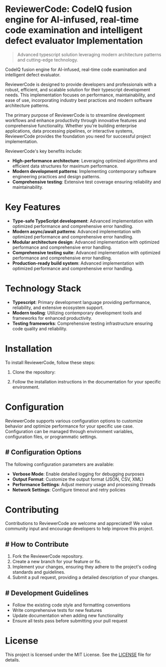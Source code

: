 <!-- fallback_ReviewerCode_20250804232853_52003 -->

# ReviewerCode: CodeIQ fusion engine for AI-infused, real-time code examination and intelligent defect evaluator Implementation
> Advanced typescript solution leveraging modern architecture patterns and cutting-edge technology.

CodeIQ fusion engine for AI-infused, real-time code examination and intelligent defect evaluator.

ReviewerCode is designed to provide developers and professionals with a robust, efficient, and scalable solution for their typescript development needs. This implementation focuses on performance, maintainability, and ease of use, incorporating industry best practices and modern software architecture patterns.

The primary purpose of ReviewerCode is to streamline development workflows and enhance productivity through innovative features and comprehensive functionality. Whether you're building enterprise applications, data processing pipelines, or interactive systems, ReviewerCode provides the foundation you need for successful project implementation.

ReviewerCode's key benefits include:

* **High-performance architecture**: Leveraging optimized algorithms and efficient data structures for maximum performance.
* **Modern development patterns**: Implementing contemporary software engineering practices and design patterns.
* **Comprehensive testing**: Extensive test coverage ensuring reliability and maintainability.

# Key Features

* **Type-safe TypeScript development**: Advanced implementation with optimized performance and comprehensive error handling.
* **Modern async/await patterns**: Advanced implementation with optimized performance and comprehensive error handling.
* **Modular architecture design**: Advanced implementation with optimized performance and comprehensive error handling.
* **Comprehensive testing suite**: Advanced implementation with optimized performance and comprehensive error handling.
* **Production-ready build system**: Advanced implementation with optimized performance and comprehensive error handling.

# Technology Stack

* **Typescript**: Primary development language providing performance, reliability, and extensive ecosystem support.
* **Modern tooling**: Utilizing contemporary development tools and frameworks for enhanced productivity.
* **Testing frameworks**: Comprehensive testing infrastructure ensuring code quality and reliability.

# Installation

To install ReviewerCode, follow these steps:

1. Clone the repository:


2. Follow the installation instructions in the documentation for your specific environment.

# Configuration

ReviewerCode supports various configuration options to customize behavior and optimize performance for your specific use case. Configuration can be managed through environment variables, configuration files, or programmatic settings.

## # Configuration Options

The following configuration parameters are available:

* **Verbose Mode**: Enable detailed logging for debugging purposes
* **Output Format**: Customize the output format (JSON, CSV, XML)
* **Performance Settings**: Adjust memory usage and processing threads
* **Network Settings**: Configure timeout and retry policies

# Contributing

Contributions to ReviewerCode are welcome and appreciated! We value community input and encourage developers to help improve this project.

## # How to Contribute

1. Fork the ReviewerCode repository.
2. Create a new branch for your feature or fix.
3. Implement your changes, ensuring they adhere to the project's coding standards and guidelines.
4. Submit a pull request, providing a detailed description of your changes.

## # Development Guidelines

* Follow the existing code style and formatting conventions
* Write comprehensive tests for new features
* Update documentation when adding new functionality
* Ensure all tests pass before submitting your pull request

# License

This project is licensed under the MIT License. See the [LICENSE](https://github.com/coralnws/ReviewerCode/blob/main/LICENSE) file for details.
